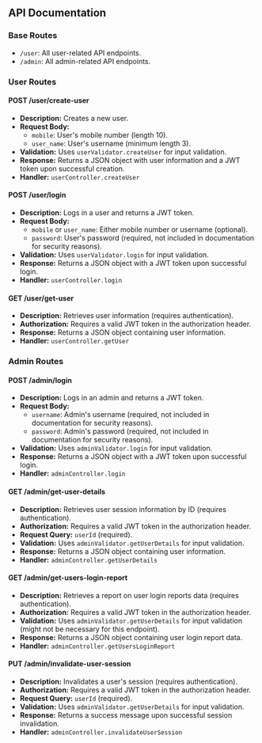 ## API Documentation

### Base Routes

- `/user`: All user-related API endpoints.
- `/admin`: All admin-related API endpoints.

### User Routes

#### POST /user/create-user

- **Description:** Creates a new user.
- **Request Body:**
  - `mobile`: User's mobile number (length 10).
  - `user_name`: User's username (minimum length 3).
- **Validation:** Uses `userValidator.createUser` for input validation.
- **Response:** Returns a JSON object with user information and a JWT token upon successful creation.
- **Handler:** `userController.createUser`

#### POST /user/login

- **Description:** Logs in a user and returns a JWT token.
- **Request Body:**
  - `mobile` or `user_name`: Either mobile number or username (optional).
  - `password`: User's password (required, not included in documentation for security reasons).
- **Validation:** Uses `userValidator.login` for input validation.
- **Response:** Returns a JSON object with a JWT token upon successful login.
- **Handler:** `userController.login`

#### GET /user/get-user

- **Description:** Retrieves user information (requires authentication).
- **Authorization:** Requires a valid JWT token in the authorization header.
- **Response:** Returns a JSON object containing user information.
- **Handler:** `userController.getUser`

### Admin Routes

#### POST /admin/login

- **Description:** Logs in an admin and returns a JWT token.
- **Request Body:**
  - `username`: Admin's username (required, not included in documentation for security reasons).
  - `password`: Admin's password (required, not included in documentation for security reasons).
- **Validation:** Uses `adminValidator.login` for input validation.
- **Response:** Returns a JSON object with a JWT token upon successful login.
- **Handler:** `adminController.login`

#### GET /admin/get-user-details

- **Description:** Retrieves user session information by ID (requires authentication).
- **Authorization:** Requires a valid JWT token in the authorization header.
- **Request Query:** `userId` (required).
- **Validation:** Uses `adminValidator.getUserDetails` for input validation.
- **Response:** Returns a JSON object containing user information.
- **Handler:** `adminController.getUserDetails`

#### GET /admin/get-users-login-report

- **Description:** Retrieves a report on user login reports data (requires authentication).
- **Authorization:** Requires a valid JWT token in the authorization header.
- **Validation:** Uses `adminValidator.getUserDetails` for input validation (might not be necessary for this endpoint).
- **Response:** Returns a JSON object containing user login report data.
- **Handler:** `adminController.getUsersLoginReport`

#### PUT /admin/invalidate-user-session

- **Description:** Invalidates a user's session (requires authentication).
- **Authorization:** Requires a valid JWT token in the authorization header.
- **Request Query:** `userId` (required).
- **Validation:** Uses `adminValidator.getUserDetails` for input validation.
- **Response:** Returns a success message upon successful session invalidation.
- **Handler:** `adminController.invalidateUserSession`
